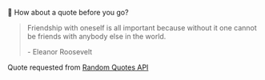 📣 How about a quote before you go?

> Friendship with oneself is all important because without it one cannot be friends with anybody else in the world.
>
> <p>- Eleanor Roosevelt</p>

Quote requested from [Random Quotes API](https://github.com/lukePeavey/quotable)

